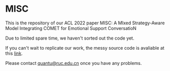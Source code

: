 # MISC
This is the repository of our ACL 2022 paper MISC: A MIxed Strategy-Aware Model Integrating COMET for Emotional Support ConversatioN

Due to limited spare time, we haven't sorted out the code yet.

If you can't wait to replicate our work, the messy source code is avaliable at this [link](https://drive.google.com/file/d/1QX4_QhYpoF5k-LeX6s2OfD65CdkEHo7x/view?usp=sharing). 

Please contact quantu@ruc.edu.cn once you have any problems.
